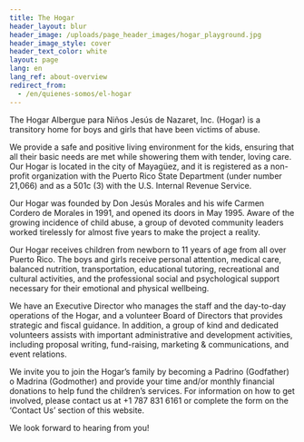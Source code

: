 ```yaml
---
title: The Hogar
header_layout: blur
header_image: /uploads/page_header_images/hogar_playground.jpg
header_image_style: cover
header_text_color: white
layout: page
lang: en
lang_ref: about-overview
redirect_from:
  - /en/quienes-somos/el-hogar
---
```

The Hogar Albergue para Niños Jesús de Nazaret, Inc. (Hogar) is a transitory home for boys and girls that have been victims of abuse.

We provide a safe and positive living environment for the kids, ensuring that all their basic needs are met while showering them with tender, loving care. Our Hogar is located in the city of Mayagüez, and it is registered as a non-profit organization with the Puerto Rico State Department (under number 21,066) and as a 501c (3) with the U.S. Internal Revenue Service.

Our Hogar was founded by Don Jesús Morales and his wife Carmen Cordero de Morales in 1991, and opened its doors in May 1995. Aware of the growing incidence of child abuse, a group of devoted community leaders worked tirelessly for almost five years to make the project a reality.

Our Hogar receives children from newborn to 11 years of age from all over Puerto Rico. The boys and girls receive personal attention, medical care, balanced nutrition, transportation, educational tutoring, recreational and cultural activities, and the professional social and psychological support necessary for their emotional and physical wellbeing.

We have an Executive Director who manages the staff and the day-to-day operations of the Hogar, and a volunteer Board of Directors that provides strategic and fiscal guidance. In addition, a group of kind and dedicated volunteers assists with important administrative and development activities, including proposal writing, fund-raising, marketing & communications, and event relations.

We invite you to join the Hogar’s family by becoming a Padrino (Godfather) o Madrina (Godmother) and provide your time and/or monthly financial donations to help fund the children’s services.  For information on how to get involved, please contact us at +1 787 831 6161 or complete the form on the ‘Contact Us’ section of this website. 

We look forward to hearing from you!
